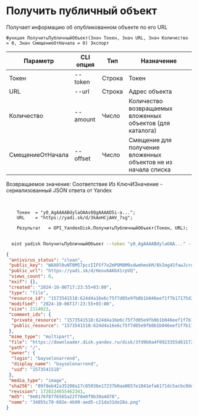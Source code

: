 ﻿---
sidebar_position: 4
---

# Получить публичный объект
 Получает информацию об опубликованном объекте по его URL



`Функция ПолучитьПубличныйОбъект(Знач Токен, Знач URL, Знач Количество = 0, Знач СмещениеОтНачала = 0) Экспорт`

  | Параметр | CLI опция | Тип | Назначение |
  |-|-|-|-|
  | Токен | --token | Строка | Токен |
  | URL | --url | Строка | Адрес объекта |
  | Количество | --amount | Число | Количество возвращаемых вложенных объектов (для каталога) |
  | СмещениеОтНачала | --offset | Число | Смещение для получение вложенных объектов не из начала списка |

  
  Возвращаемое значение:   Соответствие Из КлючИЗначение - сериализованный JSON ответа от Yandex

<br/>




```bsl title="Пример кода"
    Токен  = "y0_AgAAAABdylaOAAs0QgAAAAD5i-a...";
    URL    = "https://yadi.sk/d/3kAeHCjAHV_7sg";

    Результат   = OPI_YandexDisk.ПолучитьПубличныйОбъект(Токен, URL);
```



```sh title="Пример команды CLI"
    
  oint yadisk ПолучитьПубличныйОбъект --token "y0_AgAAAABdylaOAA..." --url "https://disk.yandex.by/i/txwzakUVtxgjoQ" --amount %amount% --offset %offset%

```

```json title="Результат"
{
 "antivirus_status": "clean",
 "public_key": "WAX0l0uNT0M57pccIIFSf7oZmPOM8M9sdwmhmokM/8kImg4SfawJcrqMzfd1b5hYq/J6bpmRyOJonT3VoXnDag==",
 "public_url": "https://yadi.sk/d/Heov6AKbX1rpVQ",
 "views_count": 0,
 "exif": {},
 "created": "2024-10-06T17:23:55+03:00",
 "type": "file",
 "resource_id": "1573541518:624d4a16e6c75f7d05e9fb0b1b046eef1f7b17175d3bd2ca90893a26b9ad78d2",
 "modified": "2024-10-06T17:23:55+03:00",
 "size": 2114023,
 "comment_ids": {
  "private_resource": "1573541518:624d4a16e6c75f7d05e9fb0b1b046eef1f7b17175d3bd2ca90893a26b9ad78d2",
  "public_resource": "1573541518:624d4a16e6c75f7d05e9fb0b1b046eef1f7b17175d3bd2ca90893a26b9ad78d2"
 },
 "mime_type": "multipart",
 "file": "https://downloader.disk.yandex.ru/disk/3fd9b0a4f0923355d615724e71d0c981f302510012eb18ec9b59db56d4f235f7/6702d5d0/gwThwhLBKYvLhQCNnqAHihVVz7ErQebVldoswZNJ8EZu6ft-neADkw8Jwv-02j2HwzPltvEmOSYv32VMUJrffg%3D%3D?uid=0&filename=34055c70-602e-4b99-aed5-c21da31de28a.png&disposition=attachment&hash=&limit=0&content_type=multipart&owner_uid=0&fsize=2114023&hid=03d7263840468e281bd0b238a26e7d0d&media_type=image&tknv=v2&etag=9e0176f87f6565a22f78e0f9b39a4d78",
 "path": "/",
 "owner": {
  "login": "bayselonarrend",
  "display_name": "bayselonarrend",
  "uid": "1573541518"
 },
 "media_type": "image",
 "sha256": "89f8eb42a35208a17c85036e17237b0aa0657e1841efa6171dc5acbc0dea9e18",
 "revision": 1728224655462341,
 "md5": "9e0176f87f6565a22f78e0f9b39a4d78",
 "name": "34055c70-602e-4b99-aed5-c21da31de28a.png"
}
```
